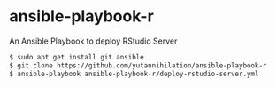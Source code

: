 # ansible-playbook-r
An Ansible Playbook to deploy RStudio Server

```sh
$ sudo apt get install git ansible
$ git clone https://github.com/yutannihilation/ansible-playbook-r
$ ansible-playbook ansible-playbook-r/deploy-rstudio-server.yml
```
